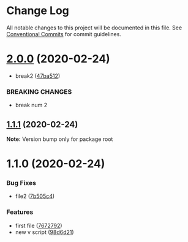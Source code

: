 # Change Log

All notable changes to this project will be documented in this file.
See [Conventional Commits](https://conventionalcommits.org) for commit guidelines.

# [2.0.0](https://github.com/KNedelec/ltest/compare/v1.1.1...v2.0.0) (2020-02-24)


* break2 ([47ba512](https://github.com/KNedelec/ltest/commit/47ba512b4b1625cd699833e2613ab04e396e3ab3))


### BREAKING CHANGES

* break num 2





## [1.1.1](https://github.com/KNedelec/ltest/compare/v1.1.0...v1.1.1) (2020-02-24)

**Note:** Version bump only for package root





# 1.1.0 (2020-02-24)


### Bug Fixes

* file2 ([7b505c4](https://github.com/KNedelec/ltest/commit/7b505c4c88119957812280ec15e5cddf31e38ff3))


### Features

* first file ([7672792](https://github.com/KNedelec/ltest/commit/7672792ebddf1d19cc676fa804bd7f4b4dde6eda))
* new v script ([98d6d21](https://github.com/KNedelec/ltest/commit/98d6d21f7e9838a5ed63520ff1663b886860be9a))

